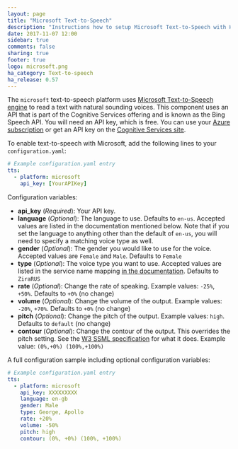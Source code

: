 ```yaml
---
layout: page
title: "Microsoft Text-to-Speech"
description: "Instructions how to setup Microsoft Text-to-Speech with Home Assistant."
date: 2017-11-07 12:00
sidebar: true
comments: false
sharing: true
footer: true
logo: microsoft.png
ha_category: Text-to-speech
ha_release: 0.57
---
```


The `microsoft` text-to-speech platform uses [Microsoft Text-to-Speech engine](https://docs.microsoft.com/en-us/azure/cognitive-services/speech/home) to read a text with natural sounding voices. This component uses an API that is part of the Cognitive Services offering and is known as the Bing Speech API.
You will need an API key, which is free. You can use your [Azure subscription](https://azure.microsoft.com) or get an API key on the [Cognitive Services site](https://azure.microsoft.com/en-us/try/cognitive-services/). 

To enable text-to-speech with Microsoft, add the following lines to your `configuration.yaml`:

```yaml
# Example configuration.yaml entry
tts:
  - platform: microsoft
    api_key: [YourAPIKey]
```

Configuration variables:

- **api_key** (*Required*): Your API key.
- **language** (*Optional*): The language to use. Defaults to `en-us`. Accepted values are listed in the documentation mentioned below. Note that if you set the language to anything other than the default of `en-us`, you will need to specify a matching voice type as well.
- **gender** (*Optional*): The gender you would like to use for the voice. Accepted values are `Female` and `Male`. Defaults to `Female`
- **type** (*Optional*): The voice type you want to use. Accepted values are listed in the service name mapping [in the documentation](https://docs.microsoft.com/en-us/azure/cognitive-services/Speech/api-reference-rest/bingvoiceoutput). Defaults to `ZiraRUS`
- **rate** (*Optional*): Change the rate of speaking. Example values: `-25%`, `+50%`. Defaults to `+0%` (no change)
- **volume** (*Optional*): Change the volume of the output. Example values: `-20%`, `+70%`. Defaults to `+0%` (no change)
- **pitch** (*Optional*): Change the pitch of the output. Example values: `high`. Defaults to `default` (no change)
- **contour** (*Optional*): Change the contour of the output. This overrides the pitch setting. See the [W3 SSML specification](http://www.w3.org/TR/speech-synthesis/#pitch_contour) for what it does. Example value: `(0%,+0%) (100%,+100%)`

A full configuration sample including optional configuration variables:

```yaml
# Example configuration.yaml entry
tts:
  - platform: microsoft
    api_key: XXXXXXXXX
    language: en-gb
    gender: Male
    type: George, Apollo
    rate: +20%
    volume: -50%
    pitch: high
    contour: (0%, +0%) (100%, +100%)
```
